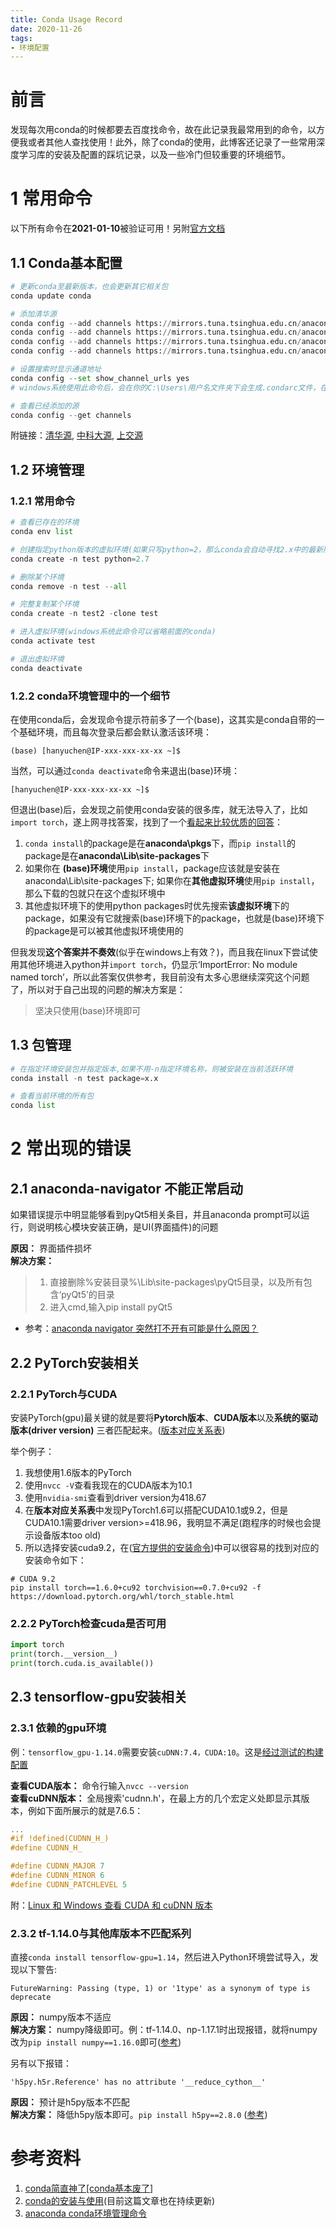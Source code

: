 ```yaml
---
title: Conda Usage Record
date: 2020-11-26
tags:
- 环境配置
---
```

# 前言
发现每次用conda的时候都要去百度找命令，故在此记录我最常用到的命令，以方便我或者其他人查找使用！此外，除了conda的使用，此博客还记录了一些常用深度学习库的安装及配置的踩坑记录，以及一些冷门但较重要的环境细节。

# 1 常用命令
以下所有命令在**2021-01-10**被验证可用！另附[官方文档](https://docs.conda.io/projects/conda/en/latest/index.html)

## 1.1 Conda基本配置
```python
# 更新conda至最新版本，也会更新其它相关包
conda update conda

# 添加清华源
conda config --add channels https://mirrors.tuna.tsinghua.edu.cn/anaconda/pkgs/free/
conda config --add channels https://mirrors.tuna.tsinghua.edu.cn/anaconda/pkgs/main/
conda config --add channels https://mirrors.tuna.tsinghua.edu.cn/anaconda/cloud/conda-forge/
conda config --add channels https://mirrors.tuna.tsinghua.edu.cn/anaconda/cloud/bioconda/

# 设置搜索时显示通道地址
conda config --set show_channel_urls yes
# windows系统使用此命令后，会在你的C:\Users\用户名文件夹下会生成.condarc文件，在此文件里可以直接编辑(添加、删除)各种源

# 查看已经添加的源
conda config --get channels
```

附链接：[清华源](https://mirrors.tuna.tsinghua.edu.cn/), [中科大源](https://mirrors.ustc.edu.cn/), [上交源](https://mirrors.sjtug.sjtu.edu.cn/#/)

## 1.2 环境管理
### 1.2.1 常用命令
```python
# 查看已存在的环境
conda env list

# 创建指定python版本的虚拟环境(如果只写python=2，那么conda会自动寻找2.x中的最新版本)
conda create -n test python=2.7

# 删除某个环境
conda remove -n test --all

# 完整复制某个环境
conda create -n test2 -clone test

# 进入虚拟环境(windows系统此命令可以省略前面的conda)
conda activate test

# 退出虚拟环境
conda deactivate
```

### 1.2.2 conda环境管理中的一个细节
在使用conda后，会发现命令提示符前多了一个(base)，这其实是conda自带的一个基础环境，而且每次登录后都会默认激活该环境：
```
(base) [hanyuchen@IP-xxx-xxx-xx-xx ~]$
``` 
当然，可以通过```conda deactivate```命令来退出(base)环境：
```
[hanyuchen@IP-xxx-xxx-xx-xx ~]$
```
但退出(base)后，会发现之前使用conda安装的很多库，就无法导入了，比如```import torch```，遂上网寻找答案，找到了一个[看起来比较优质的回答](https://segmentfault.com/q/1010000016958462)：

1. ```conda install```的package是在**anaconda\pkgs**下，而```pip install```的package是在**anaconda\Lib\site-packages**下
2. 如果你在 **(base)环境**使用```pip install```，package应该就是安装在anaconda\Lib\site-packages下; 如果你在**其他虚拟环境**使用``pip install``，那么下载的包就只在这个虚拟环境中
3. 其他虚拟环境下的使用python packages时优先搜索**该虚拟环境**下的package，如果没有它就搜索(base)环境下的package，也就是(base)环境下的package是可以被其他虚拟环境使用的

但我发现**这个答案并不奏效**(似乎在windows上有效？)，而且我在linux下尝试使用其他环境进入python并```import torch```，仍显示‘ImportError: No module named torch’，所以此答案仅供参考，我目前没有太多心思继续深究这个问题了，所以对于自己出现的问题的解决方案是：

> 坚决只使用(base)环境即可

## 1.3 包管理
```python
# 在指定环境安装包并指定版本,如果不用-n指定环境名称，则被安装在当前活跃环境
conda install -n test package=x.x

# 查看当前环境的所有包
conda list
```

# 2 常出现的错误
## 2.1 anaconda-navigator 不能正常启动
如果错误提示中明显能够看到pyQt5相关条目，并且anaconda prompt可以运行，则说明核心模块安装正确，是UI(界面插件)的问题

**原因：** 界面插件损坏  
**解决方案：**  
>1. 直接删除%安装目录%\Lib\site-packages\pyQt5目录，以及所有包含‘pyQt5’的目录
>2. 进入cmd,输入pip install pyQt5

* 参考：[anaconda navigator 突然打不开有可能是什么原因？](https://www.zhihu.com/question/52136894)

## 2.2 PyTorch安装相关
### 2.2.1 PyTorch与CUDA
安装PyTorch(gpu)最关键的就是要将**Pytorch版本**、**CUDA版本**以及**系统的驱动版本(driver version)** 三者匹配起来。([版本对应关系表](https://blog.csdn.net/weixin_42069606/article/details/105198845))

举个例子：
1. 我想使用1.6版本的PyTorch
2. 使用```nvcc -V```查看我现在的CUDA版本为10.1
3. 使用```nvidia-smi```查看到driver version为418.67
4. 在**版本对应关系表**中发现PyTorch1.6可以搭配CUDA10.1或9.2，但是CUDA10.1需要driver version>=418.96，我明显不满足(跑程序的时候也会提示设备版本too old)
5. 所以选择安装cuda9.2，在([官方提供的安装命令](https://pytorch.org/get-started/previous-versions/))中可以很容易的找到对应的安装命令如下：  
```
# CUDA 9.2
pip install torch==1.6.0+cu92 torchvision==0.7.0+cu92 -f https://download.pytorch.org/whl/torch_stable.html
```

### 2.2.2 PyTorch检查cuda是否可用
```python
import torch
print(torch.__version__)
print(torch.cuda.is_available())
```

## 2.3 tensorflow-gpu安装相关
### 2.3.1 依赖的gpu环境
例：```tensorflow_gpu-1.14.0```需要安装```cuDNN:7.4，CUDA:10```。这是[经过测试的构建配置](https://tensorflow.google.cn/install/source_windows)

**查看CUDA版本：** 命令行输入```nvcc --version```  
**查看cuDNN版本：** 全局搜索'cudnn.h'，在最上方的几个宏定义处即显示其版本，例如下面所展示的就是7.6.5：  
```c
...
#if !defined(CUDNN_H_)
#define CUDNN_H_

#define CUDNN_MAJOR 7
#define CUDNN_MINOR 6
#define CUDNN_PATCHLEVEL 5
```
附：[Linux 和 Windows 查看 CUDA 和 cuDNN 版本](https://www.cnblogs.com/wuliytTaotao/p/11453265.html)

### 2.3.2 tf-1.14.0与其他库版本不匹配系列
直接```conda install tensorflow-gpu=1.14```，然后进入Python环境尝试导入，发现以下警告:
```
FutureWarning: Passing (type, 1) or '1type' as a synonym of type is deprecate
```

**原因：** numpy版本不适应  
**解决方案：** numpy降级即可。例：tf-1.14.0、np-1.17.1时出现报错，就将numpy改为```pip install numpy==1.16.0```即可([参考](https://blog.csdn.net/BigDream123/article/details/99467316))

另有以下报错：
```
'h5py.h5r.Reference' has no attribute '__reduce_cython__' 
```

**原因：** 预计是h5py版本不匹配  
**解决方案：** 降低h5py版本即可。```pip install h5py==2.8.0``` ([参考](https://github.com/h5py/h5py/issues/1151))

# 参考资料
1. [conda简直神了[conda基本废了]](https://www.jianshu.com/p/47a536e6ee20)
2. [conda的安装与使用](https://www.jianshu.com/p/edaa744ea47d)(目前这篇文章也在持续更新)
3. [anaconda conda环境管理命令](https://blog.csdn.net/yimingsilence/article/details/79388205)